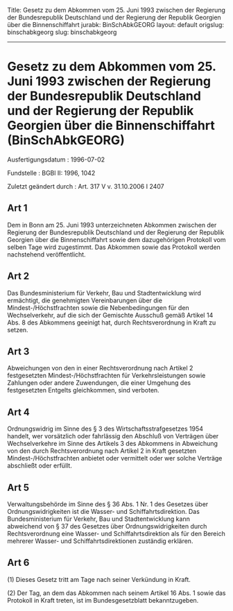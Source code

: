 Title: Gesetz zu dem Abkommen vom 25. Juni 1993 zwischen der Regierung der Bundesrepublik
  Deutschland und der Regierung der Republik Georgien über die Binnenschiffahrt
jurabk: BinSchAbkGEORG
layout: default
origslug: binschabkgeorg
slug: binschabkgeorg

---

# Gesetz zu dem Abkommen vom 25. Juni 1993 zwischen der Regierung der Bundesrepublik Deutschland und der Regierung der Republik Georgien über die Binnenschiffahrt (BinSchAbkGEORG)

Ausfertigungsdatum
:   1996-07-02

Fundstelle
:   BGBl II: 1996, 1042

Zuletzt geändert durch
:   Art. 317 V v. 31.10.2006 I 2407


## Art 1

Dem in Bonn am 25. Juni 1993 unterzeichneten Abkommen zwischen der
Regierung der Bundesrepublik Deutschland und der Regierung der
Republik Georgien über die Binnenschiffahrt sowie dem dazugehörigen
Protokoll vom selben Tage wird zugestimmt. Das Abkommen sowie das
Protokoll werden nachstehend veröffentlicht.


## Art 2

Das Bundesministerium für Verkehr, Bau und Stadtentwicklung wird
ermächtigt, die genehmigten Vereinbarungen über die
Mindest-/Höchstfrachten sowie die Nebenbedingungen für den
Wechselverkehr, auf die sich der Gemischte Ausschuß gemäß Artikel 14
Abs. 8 des Abkommens geeinigt hat, durch Rechtsverordnung in Kraft zu
setzen.


## Art 3

Abweichungen von den in einer Rechtsverordnung nach Artikel 2
festgesetzten Mindest-/Höchstfrachten für Verkehrsleistungen sowie
Zahlungen oder andere Zuwendungen, die einer Umgehung des
festgesetzten Entgelts gleichkommen, sind verboten.


## Art 4

Ordnungswidrig im Sinne des § 3 des Wirtschaftsstrafgesetzes 1954
handelt, wer vorsätzlich oder fahrlässig den Abschluß von Verträgen
über Wechselverkehre im Sinne des Artikels 3 des Abkommens in
Abweichung von den durch Rechtsverordnung nach Artikel 2 in Kraft
gesetzten Mindest-/Höchstfrachten anbietet oder vermittelt oder wer
solche Verträge abschließt oder erfüllt.


## Art 5

Verwaltungsbehörde im Sinne des § 36 Abs. 1 Nr. 1 des Gesetzes über
Ordnungswidrigkeiten ist die Wasser- und Schiffahrtsdirektion. Das
Bundesministerium für Verkehr, Bau und Stadtentwicklung kann
abweichend von § 37 des Gesetzes über Ordnungswidrigkeiten durch
Rechtsverordnung eine Wasser- und Schiffahrtsdirektion als für den
Bereich mehrerer Wasser- und Schiffahrtsdirektionen zuständig
erklären.


## Art 6

(1) Dieses Gesetz tritt am Tage nach seiner Verkündung in Kraft.

(2) Der Tag, an dem das Abkommen nach seinem Artikel 16 Abs. 1 sowie
das Protokoll in Kraft treten, ist im Bundesgesetzblatt
bekanntzugeben.

